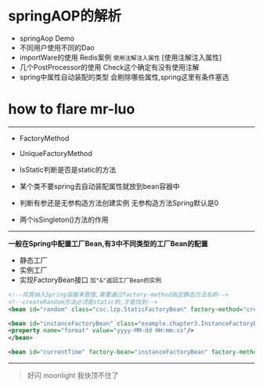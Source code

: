 # springAOP的解析

- springAop Demo
- 不同用户使用不同的Dao
- importWare的使用 Redis案例 `使用注解注入属性` [使用注解注入属性]
- 几个PostProcessor的使用 Check这个确定有没有使用注解
- spring中属性自动装配的类型 会剔除哪些属性,spring这里有条件塞选

# how to flare mr-luo

------

- FactoryMethod
- UniqueFactoryMethod
- IsStatic判断是否是static的方法
- 某个类不要spring去自动装配属性就放到bean容器中

- 判断有参还是无参构造方法创建实例 无参构造方法Spring默认是0
- 两个isSingleton()方法的作用

------

**一般在Spring中配置工厂Bean,有3中不同类型的工厂Bean的配置**

- 静态工厂
- 实例工厂
- 实现FactoryBean接口 `加"&"返回工厂Bean的实例`

```xml
<!--将其纳入Spring容器来管理,需要通过factory-method指定静态方法名称-->
<!--createRandom方法必须是static的,才能找到-->
<bean id="random" class="csc.lzp.StaticFactoryBean" factory-method="createRandom" scope="prototype"/>
```

```xml
<bean id="instanceFactoryBean" class="example.chapter3.InstanceFactoryBean">
<property name="format" value="yyyy-MM-dd HH:mm:ss"/>
</bean>

<bean id="currentTime" factory-bean="instanceFactoryBean" factory-method="createTime"/>
```

------

>好闪 moonlight 我快顶不住了